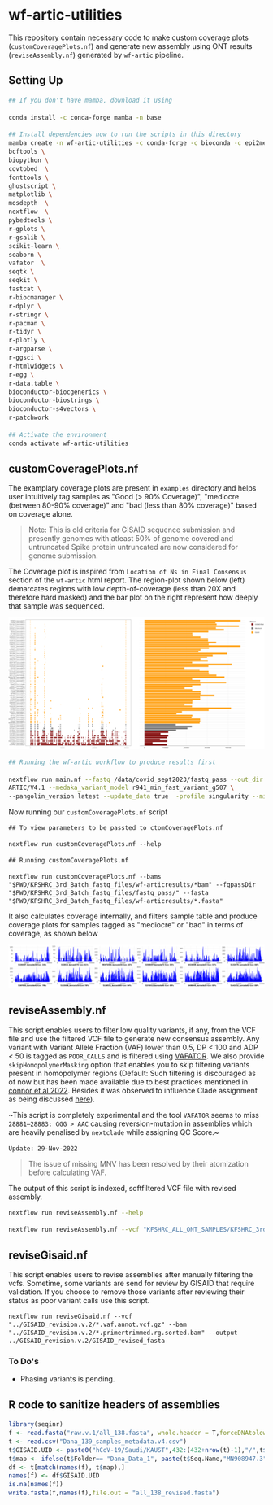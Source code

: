 # wf-artic-utilities

This repository contain necessary code to make custom coverage plots (`customCoveragePlots.nf`) and generate new assembly using ONT results (`reviseAssembly.nf`) generated by `wf-artic` pipeline. 

## Setting Up
```bash
## If you don't have mamba, download it using

conda install -c conda-forge mamba -n base

## Install dependencies now to run the scripts in this directory
mamba create -n wf-artic-utilities -c conda-forge -c bioconda -c epi2melabs -c nanoporetech fastcat
bcftools \
biopython \
covtobed  \
fonttools \
ghostscript \
matplotlib \
mosdepth  \
nextflow  \
pybedtools \
r-gplots \
r-gsalib \
scikit-learn \
seaborn \
vafator  \
seqtk \
seqkit \
fastcat \
r-biocmanager \
r-dplyr \
r-stringr \
r-pacman \
r-tidyr \
r-plotly \
r-argparse \
r-ggsci \
r-htmlwidgets \
r-egg \
r-data.table \
bioconductor-biocgenerics \
bioconductor-biostrings \
bioconductor-s4vectors \
r-patchwork

## Activate the environment
conda activate wf-artic-utilities
```

## customCoveragePlots.nf

The examplary coverage plots are present in `examples` directory and helps user intuitively tag samples as "Good (> 90% Coverage)", "mediocre (between 80-90% coverage)" and "bad (less than 80% coverage)" based on coverage alone. 

> Note: This is old criteria for GISAID sequence submission and presently genomes with atleast 50% of genome covered and untruncated Spike protein untruncated are now considered for genome submission.

The Coverage plot is inspired from `Location of Ns in Final Consensus` section of the `wf-artic` html report. The region-plot shown below (left) demarcates regions with low depth-of-coverage (less than 20X and therefore hard masked) and the bar plot on the right represent how deeply that sample was sequenced.

![Coverage Plot](examples/images/newplot.png)

```bash
## Running the wf-artic workflow to produce results first

nextflow run main.nf --fastq /data/covid_sept2023/fastq_pass --out_dir wf-articresults --scheme_version \
ARTIC/V4.1 --medaka_variant_model r941_min_fast_variant_g507 \
--pangolin_version latest --update_data true  -profile singularity --min_len 100 --update_data false -resume

```
Now running our `customCoveragePlots.nf` script
```
## To view parameters to be passted to ctomCoveragePlots.nf

nextflow run customCoveragePlots.nf --help

## Running customCoveragePlots.nf

nextflow run customCoveragePlots.nf --bams "$PWD/KFSHRC_3rd_Batch_fastq_files/wf-articresults/*bam" --fqpassDir "$PWD/KFSHRC_3rd_Batch_fastq_files/fastq_pass/" --fasta "$PWD/KFSHRC_3rd_Batch_fastq_files/wf-articresults/*.fasta" 

```

It also calculates coverage internally, and filters sample table and produce coverage plots for samples tagged as "mediocre" or "bad" in terms of coverage, as shown below

![Per-base horizontal Coverage Plot](examples/images/KFSHRC_3rd_Batch_fastq_files_horizontalcov001.png)

## reviseAssembly.nf

This script enables users to filter low quality variants, if any, from the VCF file and use the filtered VCF file to generate new consensus assembly. Any variant with Variant Allele Fraction (VAF) lower than 0.5, DP < 100 and ADP < 50 is tagged as `POOR_CALLS` and is filtered using [VAFATOR](https://github.com/tron-bioinformatics/vafator). We also provide `skipHomopolymerMasking` option that enables you to skip filtering variants present in homopolymer regions (Default: Such filtering is discouraged as of now but has been made available due to best practices mentioned in [connor et al 2022](https://pubmed.ncbi.nlm.nih.gov/36380755/). Besides it was observed to influence Clade assignment as being discussed [here](https://github.com/ncbi/ACTIVTRACEvariants/issues/3)).

~This script is completely experimental and the tool `VAFATOR` seems to miss `28881–28883: GGG > AAC` causing reversion-mutation in assemblies which are heavily penalised by `nextclade` while assigning QC Score.~

`Update: 29-Nov-2022`

> The issue of missing MNV has been resolved by their atomization before calculating VAF.


The output of this script is indexed, softfiltered VCF file with revised assembly.

```bash
nextflow run reviseAssembly.nf --help

nextflow run reviseAssembly.nf --vcf "KFSHRC_ALL_ONT_SAMPLES/KFSHRC_3rd_Batch_fastq_files/wf-articresults/*.pass.named.vcf.gz" --bam "KFSHRC_ALL_ONT_SAMPLES/KFSHRC_3rd_Batch_fastq_files/wf-articresults/*.primertrimmed.rg.sorted.bam"
```

## reviseGisaid.nf

This script enables users to revise assemblies after manually filtering the vcfs. Sometime, some variants are send for review by GISAID that require validation. If you choose to remove those variants after reviewing their status as poor variant calls use this script. 


```
nextflow run reviseGisaid.nf --vcf "../GISAID_revision.v.2/*.vaf.annot.vcf.gz" --bam "../GISAID_revision.v.2/*.primertrimmed.rg.sorted.bam" --output ../GISAID_revision.v.2/GISAID_revised_fasta
```
### To Do's

- Phasing variants is pending. 

## R code to sanitize headers of assemblies

```R
library(seqinr)
f <- read.fasta("raw.v.1/all_138.fasta", whole.header = T,forceDNAtolower = F)
t <- read.csv("Dana_139_samples_metadata.v4.csv")
t$GISAID.UID <- paste0("hCoV-19/Saudi/KAUST",432:(432+nrow(t)-1),"/",t$Year)
t$map <- ifelse(t$Folder== "Dana_Data_1", paste(t$Seq.Name,"MN908947.3"), paste(t$Barcode,"MN908947.3"))
df <- t[match(names(f), t$map),]
names(f) <- df$GISAID.UID
is.na(names(f))
write.fasta(f,names(f),file.out = "all_138_revised.fasta")

```
